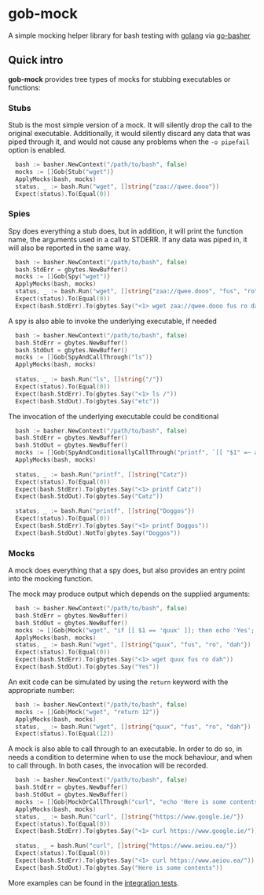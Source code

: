 # gob-mock
A simple mocking helper library for bash testing with [golang](https://golang.org/) via [go-basher](https://github.com/progrium/go-basher/)

## Quick intro

**gob-mock** provides tree types of mocks for stubbing executables or functions:

### Stubs
Stub is the most simple version of a mock. It will silently drop the call to the original executable. Additionally, it would silently discard any data that was piped through it, and would not cause any problems when the `-o pipefail` option is enabled.

```go
  bash := basher.NewContext("/path/to/bash", false)
  mocks := []Gob{Stub("wget")}
  ApplyMocks(bash, mocks)
  status, _ := bash.Run("wget", []string{"zaa://qwee.dooo"})
  Expect(status).To(Equal(0))
```

### Spies
Spy does everything a stub does, but in addition, it will print the function name, the arguments used in a call to STDERR. If any data was piped in, it will also be reported in the same way.

```go
  bash := basher.NewContext("/path/to/bash", false)
  bash.StdErr = gbytes.NewBuffer()
  mocks := []Gob{Spy("wget")}
  ApplyMocks(bash, mocks)
  status, _ := bash.Run("wget", []string{"zaa://qwee.dooo", "fus", "ro", "dah"})
  Expect(status).To(Equal(0))
  Expect(bash.StdErr).To(gbytes.Say("<1> wget zaa://qwee.dooo fus ro dah"))
```

A spy is also able to invoke the underlying executable, if needed
```go
  bash := basher.NewContext("/path/to/bash", false)
  bash.StdErr = gbytes.NewBuffer()
  bash.StdOut = gbytes.NewBuffer()
  mocks := []Gob{SpyAndCallThrough("ls")}
  ApplyMocks(bash, mocks)
  
  status, _ := bash.Run("ls", []string{"/"})
  Expect(status).To(Equal(0))
  Expect(bash.StdErr).To(gbytes.Say("<1> ls /"))
  Expect(bash.StdOut).To(gbytes.Say("etc"))
```

The invocation of the underlying executable could be conditional

```go
  bash := basher.NewContext("/path/to/bash", false)
  bash.StdErr = gbytes.NewBuffer()
  bash.StdOut = gbytes.NewBuffer()
  mocks := []Gob{SpyAndConditionallyCallThrough("printf", `[[ "$1" =~ at ]]`)}
  ApplyMocks(bash, mocks)
  
  status, _ := bash.Run("printf", []string{"Catz"})
  Expect(status).To(Equal(0))
  Expect(bash.StdErr).To(gbytes.Say("<1> printf Catz"))
  Expect(bash.StdOut).To(gbytes.Say("Catz"))
  
  status, _ := bash.Run("printf", []string{"Doggos"})
  Expect(status).To(Equal(0))
  Expect(bash.StdErr).To(gbytes.Say("<1> printf Doggos"))
  Expect(bash.StdOut).NotTo(gbytes.Say("Doggos"))
```

### Mocks
A mock does everything that a spy does, but also provides an entry point into the mocking function. 

The mock may produce output which depends on the supplied arguments:
```go
  bash := basher.NewContext("/path/to/bash", false)
  bash.StdErr = gbytes.NewBuffer()
  bash.StdOut = gbytes.NewBuffer()
  mocks := []Gob{Mock("wget", "if [[ $1 == 'quux' ]]; then echo 'Yes'; else echo 'No'; fi")}
  ApplyMocks(bash, mocks)
  status, _ := bash.Run("wget", []string{"quux", "fus", "ro", "dah"})
  Expect(status).To(Equal(0))
  Expect(bash.StdErr).To(gbytes.Say("<1> wget quux fus ro dah"))
  Expect(bash.StdOut).To(gbytes.Say("Yes"))
```

An exit code can be simulated by using the `return` keyword with the appropriate number:

```go
  bash := basher.NewContext("/path/to/bash", false)
  mocks := []Gob{Mock("wget", "return 12")}
  ApplyMocks(bash, mocks)
  status, _ := bash.Run("wget", []string{"quux", "fus", "ro", "dah"})
  Expect(status).To(Equal(12))
```

A mock is also able to call through to an executable. In order to do so, in needs a condition
to determine when to use the mock behaviour, and when to call through. In both cases, the invocation
will be recorded.
```go
  bash := basher.NewContext("/path/to/bash", false)
  bash.StdErr = gbytes.NewBuffer()
  bash.StdOut = gbytes.NewBuffer()
  mocks := []Gob{MockOrCallThrough("curl", "echo 'Here is some contents'", `[[ "$1" =~ "google" ]]`)}
  ApplyMocks(bash, mocks)
  status, _ := bash.Run("curl", []string{"https://www.google.ie/"})
  Expect(status).To(Equal(0))
  Expect(bash.StdErr).To(gbytes.Say("<1> curl https://www.google.ie/"))
  
  status, _ = bash.Run("curl", []string{"https://www.aeiou.ea/"})
  Expect(status).To(Equal(0))
  Expect(bash.StdErr).To(gbytes.Say("<1> curl https://www.aeiou.ea/"))
  Expect(bash.StdOut).To(gbytes.Say("Here is some contents"))
```

More examples can be found in the [integration tests](./gob_test.go).
